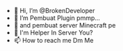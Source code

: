 - 👋 Hi, I’m @BrokenDeveloper
- 👀 I’m Pembuat Plugin pmmp...
- 🌱 and pembuat server Minecraft pe
- 💞️ I'm Helper In Server You? 
- 📫 How to reach me Dm Me

<!---
BrokenDeveloper/BrokenDeveloper is a ✨ special ✨ repository because its `README.md` (this file) appears on your GitHub profile.
You can click the Preview link to take a look at your changes.
--->
